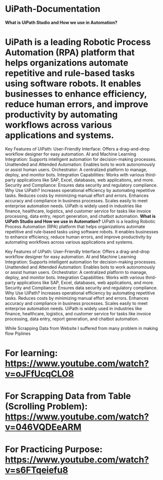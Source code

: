 # UiPath-Documentation

**What is UiPath Studio and How we use in Automation?**
# UiPath is a leading Robotic Process Automation (RPA) platform that helps organizations automate repetitive and rule-based tasks using software robots. It enables businesses to enhance efficiency, reduce human errors, and improve productivity by automating workflows across various applications and systems.

Key Features of UiPath:
User-Friendly Interface: Offers a drag-and-drop workflow designer for easy automation.
AI and Machine Learning Integration: Supports intelligent automation for decision-making processes.
Unattended and Attended Automation: Enables bots to work autonomously or assist human users.
Orchestrator: A centralized platform to manage, deploy, and monitor bots.
Integration Capabilities: Works with various third-party applications like SAP, Excel, databases, web applications, and more.
Security and Compliance: Ensures data security and regulatory compliance.
Why Use UiPath?
Increases operational efficiency by automating repetitive tasks.
Reduces costs by minimizing manual effort and errors.
Enhances accuracy and compliance in business processes.
Scales easily to meet enterprise automation needs.
UiPath is widely used in industries like finance, healthcare, logistics, and customer service for tasks like invoice processing, data entry, report generation, and chatbot automation.
**What is UiPath Studio and How we use in Automation?**
UiPath is a leading Robotic Process Automation (RPA) platform that helps organizations automate repetitive and rule-based tasks using software robots. It enables businesses to enhance efficiency, reduce human errors, and improve productivity by automating workflows across various applications and systems.

Key Features of UiPath:
User-Friendly Interface: Offers a drag-and-drop workflow designer for easy automation.
AI and Machine Learning Integration: Supports intelligent automation for decision-making processes.
Unattended and Attended Automation: Enables bots to work autonomously or assist human users.
Orchestrator: A centralized platform to manage, deploy, and monitor bots.
Integration Capabilities: Works with various third-party applications like SAP, Excel, databases, web applications, and more.
Security and Compliance: Ensures data security and regulatory compliance.
Why Use UiPath?
Increases operational efficiency by automating repetitive tasks.
Reduces costs by minimizing manual effort and errors.
Enhances accuracy and compliance in business processes.
Scales easily to meet enterprise automation needs.
UiPath is widely used in industries like finance, healthcare, logistics, and customer service for tasks like invoice processing, data entry, report generation, and chatbot automation.



While Scrapping Data from Website I suffered from many problem in making flow Piplines
# For learning:  https://www.youtube.com/watch?v=oJFfUcqCLO8
# For Scrapping Data from Table (Scrolling Problem):  https://www.youtube.com/watch?v=046VQDEeARM
# For Practicing Purpose:  https://www.youtube.com/watch?v=s6FTqeiefu8


